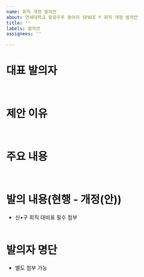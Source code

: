 ```yaml
---
name: 회칙 개정 발의안
about: 연세대학교 항공우주 동아리 SPACE Y 회칙 개정 발의안
title: ''
labels: 발의안
assignees: ''

---
```


# 대표 발의자  
&nbsp;

# 제안 이유  
&nbsp;

# 주요 내용  
&nbsp;

# 발의 내용(현행 - 개정(안))
- 신•구 회칙 대비표 필수 첨부  
&nbsp;

# 발의자 명단
- 별도 첨부 가능  
&nbsp;
